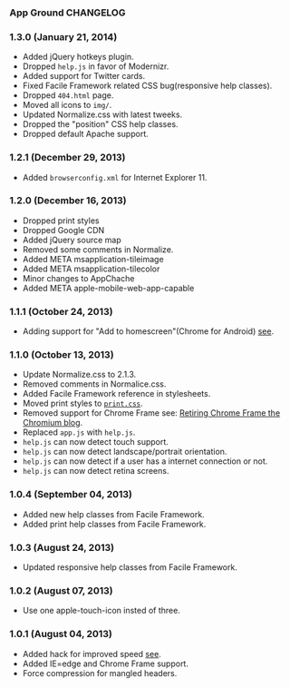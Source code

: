 ### App Ground CHANGELOG 

### 1.3.0 (January 21, 2014)
* Added jQuery hotkeys plugin.
* Dropped `help.js` in favor of Modernizr.
* Added support for Twitter cards.
* Fixed Facile Framework related CSS bug(responsive help classes).
* Dropped `404.html` page.
* Moved all icons to `img/`.
* Updated Normalize.css with latest tweeks.
* Dropped the "position" CSS help classes.
* Dropped default Apache support.

### 1.2.1 (December 29, 2013)
* Added `browserconfig.xml` for Internet Explorer 11.

### 1.2.0 (December 16, 2013)
* Dropped print styles
* Dropped Google CDN
* Added jQuery source map
* Removed some comments in Normalize.
* Added META msapplication-tileimage
* Added META msapplication-tilecolor
* Minor changes to AppChache
* Added META apple-mobile-web-app-capable

### 1.1.1 (October 24, 2013)
* Adding support for "Add to homescreen"(Chrome for Android) [see](https://developers.google.com/chrome/mobile/docs/installtohomescreen).

### 1.1.0 (October 13, 2013)
* Update Normalize.css to 2.1.3.
* Removed comments in Normalice.css.
* Added Facile Framework reference in stylesheets.
* Moved print styles to [`print.css`](https://github.com/Abbe98/App-Ground/blob/master/css).
* Removed support for Chrome Frame see: [Retiring Chrome Frame the Chromium blog](http://blog.chromium.org/2013/06/retiring-chrome-frame.html).
* Replaced `app.js` with `help.js`.
* `help.js` can now detect touch support.
* `help.js` can now detect landscape/portrait orientation.
* `help.js` can now detect if a user has a internet connection or not.
* `help.js` can now detect retina screens.

### 1.0.4 (September 04, 2013)
* Added new help classes from Facile Framework.
* Added print help classes from Facile Framework.

### 1.0.3 (August 24, 2013)
* Updated responsive help classes from Facile Framework.

### 1.0.2 (August 07, 2013)
* Use one apple-touch-icon insted of three.

### 1.0.1 (August 04, 2013)
* Added hack for improved speed [see](https://github.com/Abbe98/App-Ground/commit/b8c3ec21f7c2b281018b6696e867e7419cb9e024).
* Added IE=edge and Chrome Frame support.
* Force compression for mangled headers.
